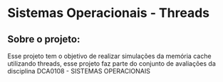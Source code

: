 # Sistemas Operacionais - Threads

## Sobre o projeto:
Esse projeto tem o objetivo de realizar simulações da memória cache utilizando threads, esse projeto faz parte do conjunto de avaliações da disciplina DCA0108 - SISTEMAS OPERACIONAIS 
